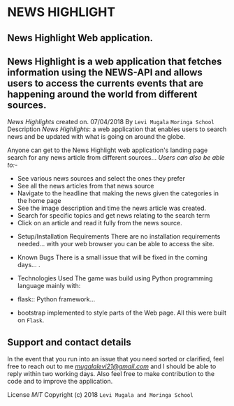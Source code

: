 # NEWS HIGHLIGHT

## News Highlight Web application.

## News Highlight is a web application that fetches information using the NEWS-API and allows users to access the currents events that are happening around the world from different sources.

*News Highlights* created on. 07/04/2018
By `Levi Mugala`
`Moringa School`
Description
*News Highlights*: a web application that enables users to search news and be updated with what is going on around the globe.

Anyone can get to the News Highlight web application's landing page search for any news article from different sources...
*Users can also be able to:-*
- See various news sources and select the ones they prefer
- See all the news articles from that news source
- Navigate to the headline that making the news given the categories in the home page
- See the image description and time the news article was created.
- Search for specific topics and get news relating to the search term
- Click on an article and read it fully from the news source.

* Setup/Installation Requirements
There are no installation requirements needed... with your web browser you can be able to access the site.

* Known Bugs
There is a small issue that will be fixed in the coming days... .

* Technologies Used
The game was build using Python programming language mainly with:
* flask:: Python framework...
* bootstrap implemented to style parts of the Web page.
All this were built on `Flask`.

## Support and contact details
In the event that you run into an issue that you need sorted or clarified, feel free to reach out to me *mugalalevi21@gmail.com* and I should be able to reply within two working days. Also feel free to make contribution to the code and to improve the application.

License
*MIT* Copyright (c) 2018 `Levi Mugala and Moringa School`
